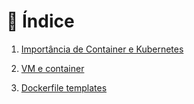 # 🧾 Índice

1. [Importância de Container e Kubernetes](./importância-containers-e-kubernetes.md)
    
2. [VM e container](./vm-e-container.md)

3. [Dockerfile templates](./dockerfile-templates.md)